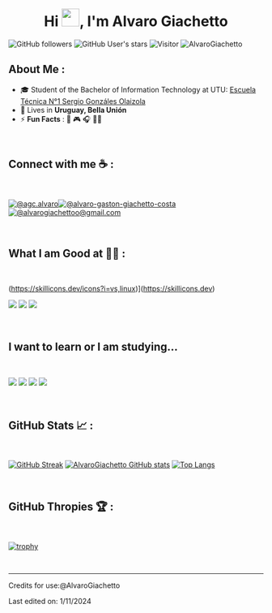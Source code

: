 <div align="center" width="50">
</div>
<h1 align="center">Hi <img src="https://media.giphy.com/media/hvRJCLFzcasrR4ia7z/giphy.gif" width="35">, I'm Alvaro Giachetto</h1>

![GitHub followers](https://img.shields.io/github/followers/AlvaroGiachetto?style=social) ![GitHub User's stars](https://img.shields.io/github/stars/AlvaroGiachetto?style=social) ![Visitor](https://visitor-badge.laobi.icu/badge?page_id=AlvaroGiachetto.repoName) <img src="https://komarev.com/ghpvc/?username=AlvaroGiachetto" alt="AlvaroGiachetto" />

## About Me :


- 🎓 Student of the Bachelor of Information Technology at UTU: [Escuela Técnica N°1 Sergio Gonzáles Olaizola](https://www.instagram.com/escuelatecnica1sgo?igsh=MWNhbmNpYXZobmx5bg==)
- 🏡 Lives in **Uruguay, Bella Unión**
- ⚡ **Fun Facts** : 🍕 🎮 🎧 👨‍💻

<br>

## Connect with me ☕ :

<br>

[![@agc.alvaro](https://img.icons8.com/fluency/48/000000/instagram-new.png "@agc.alvaro")](https://www.instagram.com/agc.alvaro/)[![@alvaro-gaston-giachetto-costa](https://img.icons8.com/fluency/48/000000/linkedin.png "@alvaro-gaston-giachetto-costa")](https://www.linkedin.com/in/alvaro-gaston-giachetto-costa-50966b332/) [![@alvarogiachettoo@gmail.com](https://img.icons8.com/fluency/48/000000/apple-mail.png "@alvarogiachettoo@gmail.com")](alvarogiachettoo@gmail.com)

<br>

## What I am Good at 🧑‍💻 :

<br>

(https://skillicons.dev/icons?i=vs,linux)](https://skillicons.dev)

<img src="https://img.icons8.com/color/48/000000/html-5--v1.png"/> <img src="https://img.icons8.com/color/48/000000/css3.png"/>  <img src="https://img.icons8.com/color/48/000000/javascript--v1.png"/> 

<br>

## I want to learn or I am studying...

<br>

<img src="https://img.icons8.com/color/48/000000/java-coffee-cup-logo--v1.png"/> <img src="https://img.icons8.com/officel/48/000000/php-logo.png"/> <img src="https://img.icons8.com/color/48/000000/mysql-logo.png"/>
<img src="https://img.icons8.com/office/48/000000/react.png"/> 

<br>

## GitHub Stats 📈 :

<br>

[![GitHub Streak](https://github-readme-streak-stats.herokuapp.com?user=AlvaroGiachetto&theme=algolia&date_format=M%20j%5B%2C%20Y%5D)](https://git.io/streak-stats) [![AlvaroGiachetto GitHub stats](https://github-readme-stats.vercel.app/api?username=AlvaroGiachetto&theme=algolia)](https://github.com/AlvaroGiachetto/github-readme-stats) [![Top Langs](https://github-readme-stats.vercel.app/api/top-langs/?username=AlvaroGiachetto&theme=algolia)](https://github.com/AlvaroGiachetto/github-readme-stats) 

<br>

## GitHub Thropies 🏆 :

<br>

[![trophy](https://github-profile-trophy.vercel.app/?username=AlvaroGiachetto)](https://github.com/AlvaroGiachetto/github-profile-trophy)

<br>

---
Credits for use:@AlvaroGiachetto

Last edited on: 1/11/2024
